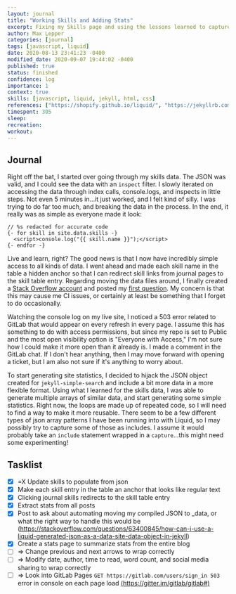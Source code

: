 ```yaml
---
layout: journal
title: "Working Skills and Adding Stats"
excerpt: Fixing my Skills page and using the lessons learned to capture blog stats.
author: Max Lepper
categories: [journal]
tags: [javascript, liquid]
date: 2020-08-13 23:41:23 -0400
modified_date: 2020-09-07 19:44:02 -0400
published: true
status: finished
confidence: log
importance: 1
context: true
skills: [javascript, liquid, jekyll, html, css]
references: ["https://shopify.github.io/liquid/", "https://jekyllrb.com/docs/liquid/filters/", "https://jekyllrb.com/docs/datafiles/", "https://www.w3.org/TR/2016/REC-html51-20161101/textlevel-semantics.html#the-a-element", "https://jekyllrb.com/docs/liquid/tags/#links", "https://stackoverflow.com/users/14096749/max-l","https://stackoverflow.com/questions/63400845/how-can-i-use-a-liquid-generated-json-as-a-data-site-data-object-in-jekyll"]
timespent: 305
sleep: 
recreation:
workout: 
---
```


## Journal

Right off the bat, I started over going through my skills data. The JSON was valid, and I could see the data with an `inspect` filter. I slowly iterated on accessing the data through index calls, console.logs, and inspects in little steps. Not even 5 minutes in...it just worked, and I felt kind of silly. I was trying to do far too much, and breaking the data in the process. In the end, it really was as simple as everyone made it look:

```
// %s redacted for accurate code
{- for skill in site.data.skills -}
  <script>console.log("{{ skill.name }}");</script>
{- endfor -}
```

Live and learn, right? The good news is that I now have incredibly simple access to all kinds of data. I went ahead and made each skill name in the table a hidden anchor so that I can redirect skill links from journal pages to the skill table entry. Regarding moving the data files around, I finally created a [Stack Overflow account]({{page.references[5]}}) and posted my [first question]({{page.references[6]}}). My concern is that this may cause me CI issues, or certainly at least be something that I forget to do occasionally.

Watching the console log on my live site, I noticed a 503 error related to GitLab that would appear on every refresh in every page. I assume this has something to do with access permissions, but since my repo is set to Public and the most open visibility option is "Everyone with Access," I'm not sure how I could make it more open than it already is. I made a comment in the GitLab chat. If I don't hear anything, then I may move forward with opening a ticket, but I am also not sure if it's anything to worry about.

To start generating site statistics, I decided to hijack the JSON object created for `jekyll-simple-search` and include a bit more data in a more flexible format. Using what I learned for the skills data, I was able to generate multiple arrays of similar data, and start generating some simple statistics. Right now, the loops are made up of repeated code, so I will need to find a way to make it more reusable. There seem to be a few different types of json array patterns I have been running into with Liquid, so I may possibly try to capture some of those as includes. I assume it would probably take an `include` statement wrapped in a `capture`...this might need some experimenting!

## Tasklist

- [x] <span title="Task carried over from previous day">=X</span> Update skills to populate from json
- [x] Make each skill entry in the table an anchor that looks like regular text
- [x] Clicking journal skills redirects to the skill table entry
- [x] Extract stats from all posts
- [x] Post to ask about automating moving my compiled JSON to _data, or what the right way to handle this would be (https://stackoverflow.com/questions/63400845/how-can-i-use-a-liquid-generated-json-as-a-data-site-data-object-in-jekyll)
- [x] Create a stats page to summarize stats from the entire blog
- [ ] <span title="Task to be added to next entry">=></span> Change previous and next arrows to wrap correctly
- [ ] <span title="Task to be added to next entry">=></span> Modify date, author, time to read, word count, and social media sharing to wrap correctly
- [ ] <span title="Task to be added to next entry">=></span> Look into GitLab Pages `GET https://gitlab.com/users/sign_in 503` error in console on each page load [(https://gitter.im/gitlab/gitlab#)](https://gitter.im/gitlab/gitlab#)